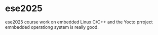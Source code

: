 # ese2025
ese2025 course work on embedded Linux C/C++  and the Yocto prroject
emnbedded operationg system is really good.
